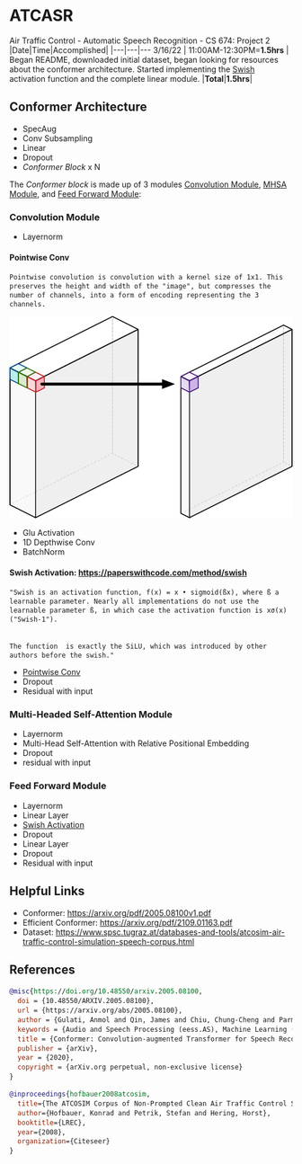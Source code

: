# ATCASR
Air Traffic Control - Automatic Speech Recognition - CS 674: Project 2
|Date|Time|Accomplished|
|---|---|---
3/16/22 | 11:00AM-12:30PM=**1.5hrs** | Began README, downloaded initial dataset, began looking for resources about the conformer architecture. Started implementing the <a href="https://paperswithcode.com/method/swish">Swish</a> activation function and the complete linear module.
|**Total**|**1.5hrs**|

## Conformer Architecture
- SpecAug
- Conv Subsampling
- Linear
- Dropout
- *Conformer Block* x N

The *Conformer block* is made up of 3 modules [Convolution Module](#convolution-module), [MHSA Module](#multi-headed-self-attention-module), and [Feed Forward Module](#feed-forward-module):

### Convolution Module
- Layernorm

#### Pointwise Conv
```
Pointwise convolution is convolution with a kernel size of 1x1. This preserves the height and width of the "image", but compresses the number of channels, into a form of encoding representing the 3 channels. 
```
<img src="./pointwise.png">

- Glu Activation
- 1D Depthwise Conv
- BatchNorm

#### Swish Activation: https://paperswithcode.com/method/swish
```
"Swish is an activation function, f(x) = x • sigmoid(ßx), where ß a learnable parameter. Nearly all implementations do not use the learnable parameter ß, in which case the activation function is xσ(x) ("Swish-1").


The function  is exactly the SiLU, which was introduced by other authors before the swish."
```    

- [Pointwise Conv](#pointwise-conv)
- Dropout
- Residual with input

### Multi-Headed Self-Attention Module
- Layernorm
- Multi-Head Self-Attention with Relative Positional Embedding
- Dropout
- residual with input

### Feed Forward Module
- Layernorm
- Linear Layer
- [Swish Activation](#swish-activation-httpspaperswithcodecommethodswish)
- Dropout
- Linear Layer
- Dropout
- Residual with input


## Helpful Links
- Conformer: https://arxiv.org/pdf/2005.08100v1.pdf
- Efficient Conformer: https://arxiv.org/pdf/2109.01163.pdf
- Dataset: https://www.spsc.tugraz.at/databases-and-tools/atcosim-air-traffic-control-simulation-speech-corpus.html

## References
```bibtex
@misc{https://doi.org/10.48550/arxiv.2005.08100,
  doi = {10.48550/ARXIV.2005.08100},
  url = {https://arxiv.org/abs/2005.08100},
  author = {Gulati, Anmol and Qin, James and Chiu, Chung-Cheng and Parmar, Niki and Zhang, Yu and Yu, Jiahui and Han, Wei and Wang, Shibo and Zhang, Zhengdong and Wu, Yonghui and Pang, Ruoming},
  keywords = {Audio and Speech Processing (eess.AS), Machine Learning (cs.LG), Sound (cs.SD), FOS: Electrical engineering, electronic engineering, information engineering, FOS: Electrical engineering, electronic engineering, information engineering, FOS: Computer and information sciences, FOS: Computer and information sciences},
  title = {Conformer: Convolution-augmented Transformer for Speech Recognition},
  publisher = {arXiv},
  year = {2020},
  copyright = {arXiv.org perpetual, non-exclusive license}
}
```

```bibtex
@inproceedings{hofbauer2008atcosim,
  title={The ATCOSIM Corpus of Non-Prompted Clean Air Traffic Control Speech.},
  author={Hofbauer, Konrad and Petrik, Stefan and Hering, Horst},
  booktitle={LREC},
  year={2008},
  organization={Citeseer}
}
```
